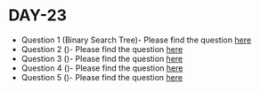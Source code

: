 # DAY-23

* Question 1 (Binary Search Tree)- Please find the question [here](./Question-1/question.pdf)
* Question 2 ()- Please find the question [here](https://leetcode.com/problems/zigzag-conversion/)
* Question 3 ()- Please find the question [here](https://leetcode.com/problems/regular-expression-matching/)
* Question 4 ()- Please find the question [here](./Question-4/question.pdf)
* Question 5 ()- Please find the question [here](./Question-5/question.pdf)